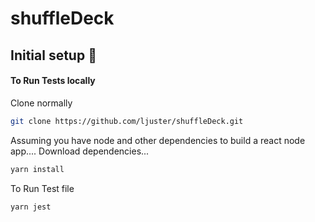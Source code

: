 # shuffleDeck

## Initial setup 🚀

#### To Run Tests locally
Clone normally
```bash
git clone https://github.com/ljuster/shuffleDeck.git
```

Assuming you have node and other dependencies to build a react node app....
Download dependencies...
```bash
yarn install
```

To Run Test file
```bash
yarn jest
```
